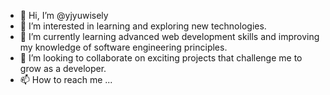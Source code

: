 - 👋 Hi, I’m @yjyuwisely
- 👀 I’m interested in learning and exploring new technologies.
- 🌱 I’m currently learning advanced web development skills and improving my knowledge of software engineering principles.
- 💞️ I’m looking to collaborate on exciting projects that challenge me to grow as a developer.
- 📫 How to reach me ...

<!---
yjyuwisely/yjyuwisely is a ✨ special ✨ repository because its `README.md` (this file) appears on your GitHub profile.
You can click the Preview link to take a look at your changes.
--->
